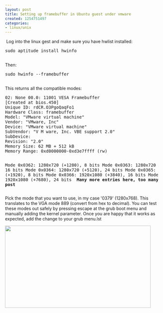```yaml
---
layout: post
title: Setting up framebuffer in Ubuntu guest under vmware
created: 1254751497
categories:
- linux/unix
---
```

<p>&nbsp;Log into the linux gest and make sure you have hwlist installed:</p>
<pre>
sudo aptitude install hwinfo

</pre>
<p>Then:</p>
<pre>
sudo hwinfo --framebuffer

</pre>
<p>This returns all the compatible modes:</p>
<pre>
02: None 00.0: 11001 VESA Framebuffer
[Created at bios.450]
Unique ID: rdCR.O3PgoQaqFo1
Hardware Class: framebuffer
Model: &quot;VMware virtual machine&quot;
Vendor: &quot;VMware, Inc&quot;
Device: &quot;VMware virtual machine&quot;
SubVendor: &quot;V M ware, Inc. VBE support 2.0&quot;
SubDevice:
Revision: &quot;2.0&quot;
Memory Size: 62 MB + 512 kB
Memory Range: 0xd0000000-0xd3e7ffff (rw)

Mode 0x0362: 1280x720 (+1280), 8 bits
Mode 0x0363: 1280x720 (+2560), 16 bits
Mode 0x0364: 1280x720 (+5120), 24 bits
Mode 0x0365: 1920x1080 (+1920), 8 bits
Mode 0x0366: 1920x1080 (+3840), 16 bits
Mode 0x0367: 1920x1080 (+7680), 24 bits
<strong> Many more entries here, too many to post</strong><br /></pre>
<p>Pick the mode that you want to use, in my case '0379' (1280x768). This translates to the VGA mode 889 (convert from hex to decimal). You can test these modes out safely by pressing escape at the grub boot menu and manually adding the kernel parameter. Once you are happy that it works as expected, add the change to your grub menu.lst</p>
<p><a href="/sites/default/files/sc.jpg"><img width="480" height="270" class="triggerclass" alt="" src="/sites/default/files/sc_t.jpg" /></a></p>
